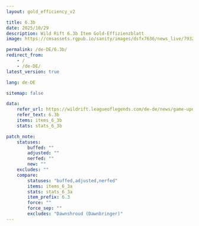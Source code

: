 ```yaml
---
layout: gold_efficiency_v2

title: 6.3b
date: 2025/10/29
description: Wild Rift 6.3b Item Gold-Effizienzblatt
image: https://cmsassets.rgpub.io/sanity/images/dsfx7636/news_live/7932c0cb084597791e3d809304bfd33aec3a5466-1920x1080.jpg?w=1200&h=630&fm=webp&fit=crop&crop=center

permalink: /de-DE/6.3b/
redirect_from:
    - /
    - /de-DE/
latest_version: true

lang: de-DE

sitemap: false

data:
    refer_url: https://wildrift.leagueoflegends.com/de-de/news/game-updates/wild-rift-patch-notes-6-3b/
    refer_text: 6.3b
    items: items_6_3b
    stats: stats_6_3b

patch_note:
    statuses:
        buffed: ""
        adjusted: ""
        nerfed: ""
        new: ""
    excludes: ""
    compare:
        statuses: "buffed,adjusted,nerfed"
        items: items_6_3a
        stats: stats_6_3a
        item_prefix: 6.3
        force: ""
        force_sep: ""
        excludes: "Dawnshroud (Dawnbringer)"
---
```

